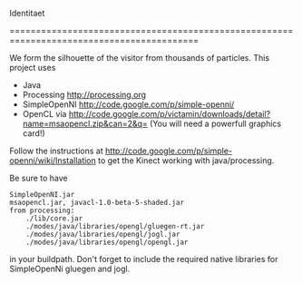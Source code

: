 Identitaet

==========================================================================================

We form the silhouette of the visitor from thousands of particles. This project uses

* Java
* Processing http://processing.org
* SimpleOpenNI http://code.google.com/p/simple-openni/
* OpenCL via http://code.google.com/p/victamin/downloads/detail?name=msaopencl.zip&can=2&q= (You will need a powerfull graphics card!) 

Follow the instructions at http://code.google.com/p/simple-openni/wiki/Installation to get the Kinect working with java/processing. 

Be sure to have

    SimpleOpenNI.jar
    msaopencl.jar, javacl-1.0-beta-5-shaded.jar
    from processing:
        ./lib/core.jar
        ./modes/java/libraries/opengl/gluegen-rt.jar
        ./modes/java/libraries/opengl/jogl.jar
        ./modes/java/libraries/opengl/opengl.jar 

in your buildpath. Don't forget to include the required native libraries for SimpleOpenNi gluegen and jogl. 

